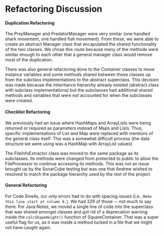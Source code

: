 Refactoring Discussion
===

#### Duplication Refactoring
The PreyManager and PredatorManager were very similar (one handled shark movement, one handled fish movement). From these, we were able to create an abstract Manager class that encapulated the shared functionality of the two classes. We chose this route because many of the methods were similar enough to each other that a general manager class would remove most of the duplication.

There was also general refactoring done to the Container classes to move instance variables and some methods shared between those classes up from the subclass implementations to the abstract superclass. This decision was made because the inheritance hierarchy already existed (abstract class with subclass implementations) but the subclasses had additional shared methods and variables that were not accounted for when the subclasses were created.

#### Checklist Refactoring
We previously had an issue where HashMaps and ArrayLists were being returned or required as parameters instead of Maps and Lists. Thus, specific implementations of List and Map were replaced with mentions of the general class itself. This was a somewhat difficult process (the data structure we were using was a HashMap with ArrayList values)

The FileInfoExtractor class was moved to the same package as its subclasses. Its methods were changed from protected to public to allow the FileProcessor to continue accessing its methods. This was not an issue brought up by the SonarCube testing but was one that Andrew wished to resolved to match the package hierarchy used by the rest of the project.

#### General Refactoring

For Code Smells, our only errors had to do with spacing issues (i.e., `Make this line start at column 9.`). We had 329 of those -- not much to say there. For Java Notes, we moved a single line of code into the superclass that was shared amongst classes and got rid of a deprecation warning inside the `calcShapeHeight()` function of SquareContainer. That was a super useful flag for us, as it was inside a method tucked in a file that we might not have caught again.  
